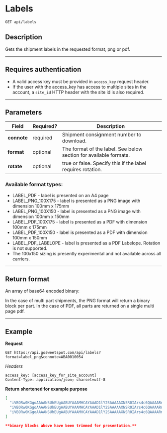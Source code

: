 # Labels

    GET api/labels

## Description
Gets the shipment labels in the requested format, png or pdf.

***

## Requires authentication
* A valid access key must be provided in `access_key` request header.
* If the user with the access_key has access to multiple sites in the account, a `site_id` HTTP header with the site id is also required.

***

## Parameters
|Field|Required?|Description|
|--- |--- |--- |
|**connote**|required|Shipment consignment number to download.|
|**format**|optional|The format of the label. See below section for available formats.|
|**rotate**|optional|true or false. Specify this if the label requires rotation.|



### Available format types:

+ LABEL_PDF - label is presented on an A4 page  </li>
+ LABEL_PNG_100X175 - label is presented as a PNG image with dimension 100mm x 175mm
+ LABEL_PNG_100X150 - label is presented as a PNG image with dimension 100mm x 150mm
+ LABEL_PDF_100X175 - label is presented as a PDF with dimension 100mm x 175mm
+ LABEL_PDF_100X150 - label is presented as a PDF with dimension 100mm x 150mm
+ LABEL_PDF_LABELOPE - label is presented as a PDF Labelope. Rotation is not supported.
+ The 100x150 sizing is presently experimental and not available across all carriers.	

***

## Return format
An array of base64 encoded binary:

In the case of multi part shipments, the PNG format will return a binary block per part.
In the case of PDF, all parts are returned on a single multi page pdf.
***

## Example
**Request**

    GET https://api.gosweetspot.com/api/labels?format=label_png&connote=ABA0010054

*Headers*

    access_key: [access_key_for_site_account]
    Content-Type: application/json; charset=utf-8


**Return** __shortened for example purpose__
``` json
[
  "iVBORw0KGgoAAAANSUhEUgAABUYAAAMHCAYAAAD1lY2SAAAAAXNSR0IArs4c6QAAAARnQU1BAACxjwv8YQUAAAAJcEhZcwAADsMAAA7DAcdvqGQAAP+lSURBVHhe7P0JtGX3ld\/3UbKk7pYlmW4pDiUPk",
  "iVBORw0KGgoAAAANSUhEUgAABUYAAAMHCAYAAAD1lY2SAAAAAXNSR0IArs4c6QAAAARnQU1BAACxjwv8YQUAAAAJcEhZcwAADsMAAA7DAcdvqGQAAP+lSURBVHhe7P0JtGXXnd\/3UbKk7pYlmW4pDiUPk",
  "iVBORw0KGgoAAAANSUhEUgAABUYAAAMHCAYAAAD1lY2SAAAAAXNSR0IArs4c6QAAAARnQU1BAACxjwv8YQUAAAAJcEhZcwAADsMAAA7DAcdvqGQAAP+lSURBVHhe7P0J9GXXld\/3UbKk7pYlmW4pDiUPk"
]

**binary blocks above have been trimmed for presentation.**

```
